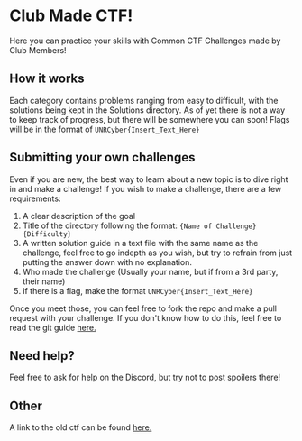 # Club Made CTF!

Here you can practice your skills with Common CTF Challenges made by Club Members!

## How it works

Each category contains problems ranging from easy to difficult, with the solutions 
being kept in the Solutions directory. As of yet there is not a way to keep track
of progress, but there will be somewhere you can soon! Flags will be in the format
of `UNRCyber{Insert_Text_Here}`

## Submitting your own challenges

Even if you are new, the best way to learn about a new topic is to dive right in
and make a challenge! If you wish to make a challenge, there are a few requirements:

1. A clear description of the goal
2. Title of the directory following the format: `{Name of Challenge} {Difficulty}`
3. A written solution guide in a text file with the same name as the challenge, 
feel free to go indepth as you wish, but try to refrain from just putting the answer 
down with no explanation.
4. Who made the challenge (Usually your name, but if from a 3rd party, their name)
5. if there is a flag, make the format `UNRCyber{Insert_Text_Here}`

Once you meet those, you can feel free to fork the repo and make a pull request with 
your challenge. If you don't know how to do this, feel free to read the git guide [here.](https://github.com/NevadaCyberClub/knowkedge-base/blob/master/Tutorials/git.md)

## Need help?

Feel free to ask for help on the Discord, but try not to post spoilers there!

## Other

A link to the old ctf can be found [here.](https://github.com/NevadaCyberClub/CTF)
